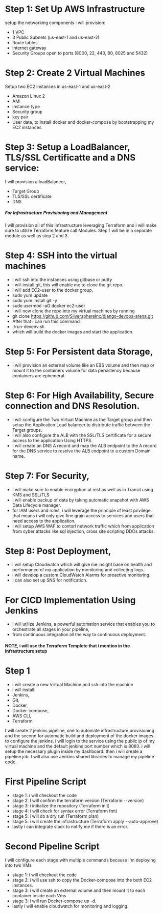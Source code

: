 # Step 1: Set Up AWS Infrastructure
  setup the networking components
  i will provision:
- 1 VPC
- 3 Public Subnets (us-east-1 and us-east-2)
- Route tables
- internet gateway
- Security Groups open to ports (8000, 22, 443, 80, 8025 and 5432)
# Step 2: Create 2 Virtual Machines 
  Setup two EC2 instances in us-east-1 and us-east-2
- Amazon Linux 2
- AMI
- instance type
- Security group
- key pair
- User data, to install docker and docker-compose by bootstrapping my EC2 instances.
# Step 3: Setup a LoadBalancer, TLS/SSL Certificatte and a DNS service:
 I will provision a loadBalancer, 
- Target Group
- TLS/SSL certificate
- DNS
##### For Infrastructure Provisioning and Management
I will provision all of this Infrastructure leveraging Terraform and i will make sure to utilize Terraform feature call Modules.
Step 1 will be in a separate module as well as step 2 and 3.

# Step 4: SSH into the virtual machines
- I will ssh into the instances using gitbase or putty
- I will install git, this will enable me to clone the git repo.
- I will add EC2-user to the docker group.
 - sudo yum update
 - sudo yum install git -y
 - sudo usermod -aG docker ec2-user
- I will now clone the repo into my virtual machines by running
- git clone https://github.com/SilversphereInc/django-devops-arena.git
- After that i can run this command
- ./run-devenv.sh 
- which will build the docker images and start the application.

# Step 5: For Persistent data Storage,
 - I will provision an external volume like an EBS volume
 and then map or mount it to the containers volume for data persistency because containers are ephemeral.

# Step 6: For High Availability, Secure connection and DNS Resolution.
- I will configure the Two Virtual Machine as the Target group and then setup the Application Load balancer to distribute traffic between the Target groups.
- I will also configure the ALB with the SSL/TLS certificate for a secure access to the application Using HTTPS.
- I will create an DNS A record and map the ALB endpoint to the A record for the DNS service to resolve the ALB endpoint to a custom Domain name.

# Step 7: For Security,
- I will make sure to enable encryption at rest as well as in Transit using KMS and SSL/TLS
- I will enable backup of data by taking automatic snapshot with AWS Data Lifecycle manager.
- for IAM users and roles, i will leverage the principle of least privilege that means i will only give fine grain access to services and users that need access to the application.
- I will setup AWS WAF to contorl network traffic which from application from cyber attacks like sql injection, cross site scripting DDOs attacks.

# Step 8: Post Deployment,
- i will setup Cloudwatch which will give me insight base on health and performance of my application by monitoring and collecting logs.
- i will develop a custom CloudWatch Alarms for proactive monitoring.
- I can also set up SNS for notification.



# For CICD Implementation Using Jenkins 
- I will utilize Jenkins, a powerful automation service that enables you to orchestrate all stages in your pipeline, 
- from continuous integration all the way to continuous deployment.

#### NOTE, i will use the Terraform Templete that i mention in the infrastructure setup

# Step 1
- i will create a new Virtual Machine and ssh into the machine
- i will install:
- Jenkins,
- Git,
- Docker,
- Docker-compose,
- AWS CLI,
- Terraform

I will create 2 jenkins pipeline, one to automate infrastructure provisioning and the second for automatic build and deployment of the docker images.
to configure the jenkins, i will login to the service using the public ip of my virtual machine and the default jenkins port number which is 8080.
i will setup the necessary plugin inside my dashboard. then i will create a pipeline job.
I will also use Jenkins shared libraries to manage my pipeline code.

# First Pipeline Script
- stage 1: i will checkout the code
- stage 2: I will confirm the terraform version (Terraform --version)
- stage 3: i initialize the repository (Terraform init)
- stage 4: i will check for syntax error (Terraform fmt)
- stage 5: i will do a dry run (Terraform plan)
- stage 5: i will create the infrastructure (Terraform apply --auto-approve)
- lastly i can integrate slack to notify me if there is an error.

# Second Pipeline Script
I will configure each stage with multiple commands because I'm deploying into two VMs
- stage 1: i will checkout the code
- stage 2: i will use ssh to copy the Docker-compose into the both EC2 instances.
- stage 3: i will create an external volume and then mount it to each container inside each Vms
- stage 3: i will run Docker-compose up -d.
- lastly i will enable cloudwatch for monitoring and logging.




